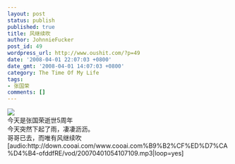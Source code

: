 ```yaml
---
layout: post
status: publish
published: true
title: 风继续吹
author: JohnnieFucker
post_id: 49
wordpress_url: http://www.oushit.com/?p=49
date: '2008-04-01 22:07:03 +0800'
date_gmt: '2008-04-01 14:07:03 +0800'
category: The Time Of My Life
tags:
- 张国荣
comments: []
---
```

<p><img src="http://www.mrall.cn/Article/UploadFiles/200706/2007611194721.jpg" /><br />
今天是张国荣逝世5周年<br />
今天突然下起了雨，凄凄沥沥。<br />
哥哥已去，而唯有风继续吹<br />
[audio:http://down.cooai.com/www.cooai.com%B9%B2%CF%ED%D7%CA%D4%B4-ofddfRE/vod/20070401054107109.mp3|loop=yes]</p>
